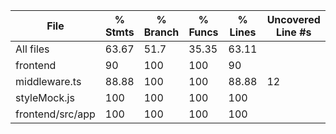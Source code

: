 | File             | % Stmts | % Branch | % Funcs | % Lines | Uncovered Line #s |
| ---------------- | ------- | -------- | ------- | ------- | ----------------- |
| All files        | 63.67   | 51.7     | 35.35   | 63.11   |
| frontend         | 90      | 100      | 100     | 90      |
| middleware.ts    | 88.88   | 100      | 100     | 88.88   | 12                |
| styleMock.js     | 100     | 100      | 100     | 100     |
| frontend/src/app | 100     | 100      | 100     | 100     |
